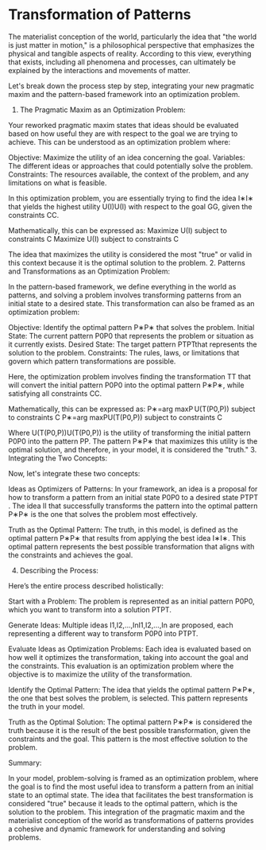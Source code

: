 # Transformation of Patterns

The materialist conception of the world, particularly the idea that "the world is just matter in motion," is a philosophical perspective that emphasizes the physical and tangible aspects of reality. According to this view, everything that exists, including all phenomena and processes, can ultimately be explained by the interactions and movements of matter.

Let's break down the process step by step, integrating your new pragmatic maxim and the pattern-based framework into an optimization problem.
1. The Pragmatic Maxim as an Optimization Problem:

Your reworked pragmatic maxim states that ideas should be evaluated based on how useful they are with respect to the goal we are trying to achieve. This can be understood as an optimization problem where:

Objective: Maximize the utility of an idea concerning the goal.
Variables: The different ideas or approaches that could potentially solve the problem.
Constraints: The resources available, the context of the problem, and any limitations on what is feasible.

In this optimization problem, you are essentially trying to find the idea I∗I∗ that yields the highest utility U(I)U(I) with respect to the goal GG, given the constraints CC.

Mathematically, this can be expressed as:
Maximize U(I) subject to constraints C
Maximize U(I) subject to constraints C

The idea that maximizes the utility is considered the most "true" or valid in this context because it is the optimal solution to the problem.
2. Patterns and Transformations as an Optimization Problem:

In the pattern-based framework, we define everything in the world as patterns, and solving a problem involves transforming patterns from an initial state to a desired state. This transformation can also be framed as an optimization problem:

Objective: Identify the optimal pattern P∗P∗ that solves the problem.
Initial State: The current pattern P0P0​ that represents the problem or situation as it currently exists.
Desired State: The target pattern PTPT​ that represents the solution to the problem.
Constraints: The rules, laws, or limitations that govern which pattern transformations are possible.

Here, the optimization problem involves finding the transformation TT that will convert the initial pattern P0P0​ into the optimal pattern P∗P∗, while satisfying all constraints CC.

Mathematically, this can be expressed as:
P∗=arg maxP U(T(P0,P)) subject to constraints C
P∗=arg maxP​U(T(P0​,P)) subject to constraints C

Where U(T(P0,P))U(T(P0​,P)) is the utility of transforming the initial pattern P0P0​ into the pattern PP. The pattern P∗P∗ that maximizes this utility is the optimal solution, and therefore, in your model, it is considered the "truth."
3. Integrating the Two Concepts:

Now, let's integrate these two concepts:

Ideas as Optimizers of Patterns: In your framework, an idea is a proposal for how to transform a pattern from an initial state P0P0​ to a desired state PTPT​. The idea II that successfully transforms the pattern into the optimal pattern P∗P∗ is the one that solves the problem most effectively.

Truth as the Optimal Pattern: The truth, in this model, is defined as the optimal pattern P∗P∗ that results from applying the best idea I∗I∗. This optimal pattern represents the best possible transformation that aligns with the constraints and achieves the goal.

4. Describing the Process:

Here’s the entire process described holistically:

Start with a Problem: The problem is represented as an initial pattern P0P0​, which you want to transform into a solution PTPT​.

Generate Ideas: Multiple ideas I1,I2,…,InI1​,I2​,…,In​ are proposed, each representing a different way to transform P0P0​ into PTPT​.

Evaluate Ideas as Optimization Problems: Each idea is evaluated based on how well it optimizes the transformation, taking into account the goal and the constraints. This evaluation is an optimization problem where the objective is to maximize the utility of the transformation.

Identify the Optimal Pattern: The idea that yields the optimal pattern P∗P∗, the one that best solves the problem, is selected. This pattern represents the truth in your model.

Truth as the Optimal Solution: The optimal pattern P∗P∗ is considered the truth because it is the result of the best possible transformation, given the constraints and the goal. This pattern is the most effective solution to the problem.

Summary:

In your model, problem-solving is framed as an optimization problem, where the goal is to find the most useful idea to transform a pattern from an initial state to an optimal state. The idea that facilitates the best transformation is considered "true" because it leads to the optimal pattern, which is the solution to the problem. This integration of the pragmatic maxim and the materialist conception of the world as transformations of patterns provides a cohesive and dynamic framework for understanding and solving problems.
